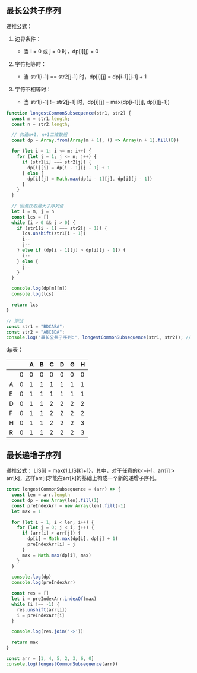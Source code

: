 
## 最长公共子序列

递推公式：
1. 边界条件：
   - 当 i = 0 或 j = 0 时，dp[i][j] = 0

2. 字符相等时：
   - 当 str1[i-1] == str2[j-1] 时，dp[i][j] = dp[i-1][j-1] + 1

3. 字符不相等时：
   - 当 str1[i-1] != str2[j-1] 时，dp[i][j] = max(dp[i-1][j], dp[i][j-1])

```js
function longestCommonSubsequence(str1, str2) {
  const m = str1.length;
  const n = str2.length;

  // 构造m+1, n+1二维数组
  const dp = Array.from(Array(m + 1), () => Array(n + 1).fill(0))

  for (let i = 1; i <= m; i++) {
    for (let j = 1; j <= n; j++) {
      if (str1[i] === str2[j]) {
        dp[i][j] = dp[i - 1][j - 1] + 1
      } else {
        dp[i][j] = Math.max(dp[i - 1][j], dp[i][j - 1])
      }
    }
  }

  // 回溯获取最大子序列值
  let i = m, j = n
  const lcs = []
  while (i > 0 && j > 0) {
    if (str1[i - 1] === str2[j - 1]) {
      lcs.unshift(str1[i - 1])
      i--
      j--
    } else if (dp[i - 1][j] > dp[i][j - 1]) {
      i--
    } else {
      j--
    }
  }

  console.log(dp[m][n])
  console.log(lcs)

  return lcs
}

// 测试
const str1 = "BDCABA";
const str2 = "ABCBDA";
console.log("最长公共子序列:", longestCommonSubsequence(str1, str2)); // 输出 "ADH"
```

dp表：

|   |   | A | B | C | D | G | H |
|---|---|---|---|---|---|---|---|
|   | 0 | 0 | 0 | 0 | 0 | 0 | 0 |
| A | 0 | 1 | 1 | 1 | 1 | 1 | 1 |
| E | 0 | 1 | 1 | 1 | 1 | 1 | 1 |
| D | 0 | 1 | 1 | 2 | 2 | 2 | 2 |
| F | 0 | 1 | 1 | 2 | 2 | 2 | 2 |
| H | 0 | 1 | 1 | 2 | 2 | 2 | 3 |
| R | 0 | 1 | 1 | 2 | 2 | 2 | 3 |


## 最长递增子序列
递推公式：
LIS[i] = max{1,LIS[k]+1}，其中，对于任意的k<=i-1，arr[i] > arr[k]，这样arr[i]才能在arr[k]的基础上构成一个新的递增子序列。

```js
const longestCommonSubsequence = (arr) => {
  const len = arr.length
  const dp = new Array(len).fill(1)
  const preIndexArr = new Array(len).fill(-1)
  let max = 1

  for (let i = 1; i < len; i++) {
    for (let j = 0; j < i; j++) {
      if (arr[i] > arr[j]) {
        dp[i] = Math.max(dp[i], dp[j] + 1)
        preIndexArr[i] = j
      }
      max = Math.max(dp[i], max)
    }
  }

  console.log(dp)
  console.log(preIndexArr)

  const res = []
  let i = preIndexArr.indexOf(max)
  while (i !== -1) {
    res.unshift(arr[i])
    i = preIndexArr[i]
  }

  console.log(res.join('->'))

  return max
}

const arr = [1, 4, 5, 2, 3, 6, 0]
console.log(longestCommonSubsequence(arr))
```
